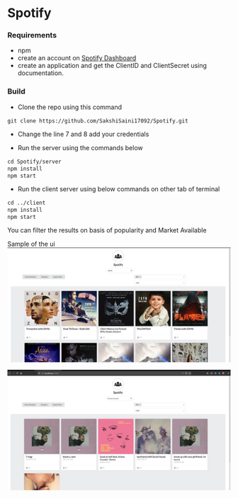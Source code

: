 # Spotify

### Requirements ###
  * npm
  * create an account on [Spotify Dashboard](https://developer.spotify.com/dashboard/)
  * create an application and get the ClientID and ClientSecret using documentation.
  
### Build

  * Clone the repo using this command
  ```
  git clone https://github.com/SakshiSaini17092/Spotify.git
  ```
  * Change the line 7 and 8 
  add your credentials
  
  * Run the server using the commands below
  ```
  cd Spotify/server
  npm install
  npm start
  ```
  * Run the client server using below commands on other tab of terminal
  ```
  cd ../client
  npm install
  npm start
  ```

You can filter the results on basis of popularity and Market Available
  
  Sample of the ui
![for Zayn]( https://github.com/SakshiSaini17092/Spotify/blob/master/Screenshots/Screenshot%20from%202020-03-24%2013-23-30.png )

![for Ariana Grande]( https://github.com/SakshiSaini17092/Spotify/blob/master/Screenshots/Screenshot%20from%202020-03-24%2013-44-50.png)

